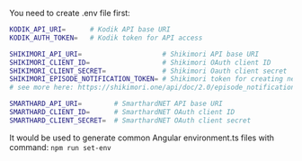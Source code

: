You need to create .env file first:

```sh
KODIK_API_URI=      # Kodik API base URI
KODIK_AUTH_TOKEN=   # Kodik token for API access

SHIKIMORI_API_URI=                    # Shikimori API base URI
SHIKIMORI_CLIENT_ID=                  # Shikimori OAuth client ID
SHIKIMORI_CLIENT_SECRET=              # Shikimori Oauth client secret
SHIKIMORI_EPISODE_NOTIFICATION_TOKEN= # Shikimori token for creating new anime episode topics
# see more here: https://shikimori.one/api/doc/2.0/episode_notifications/create

SMARTHARD_API_URI=        # SmarthardNET API base URI
SMARTHARD_CLIENT_ID=      # SmarthardNET OAuth client ID
SMARTHARD_CLIENT_SECRET=  # SmarthardNET OAuth client secret
```

It would be used to generate common Angular environment.ts files with command: `npm run set-env`
